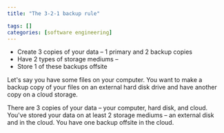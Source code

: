 ```yaml
---
title: "The 3-2-1 backup rule"

tags: []
categories: [software engineering]
---
```


- Create 3 copies of your data – 1 primary and 2 backup copies
- Have 2 types of storage mediums – 
- Store 1 of these backups offsite

Let's say you have some files on your computer. You want to make a backup copy of your files on an external hard disk drive and have another copy on a cloud storage.

There are 3 copies of your data – your computer, hard disk, and cloud. You've stored your data on at least 2 storage mediums – an external disk and in the cloud. You have one backup offsite in the cloud.
